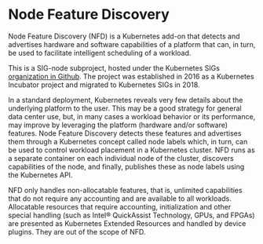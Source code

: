 # Node Feature Discovery

Node Feature Discovery (NFD) is a Kubernetes add-on that detects and
advertises hardware and software capabilities of a platform that can,
in turn, be used to facilitate intelligent scheduling of a workload.

This is a SIG-node subproject, hosted under the Kubernetes SIGs
[organization in Github][1]. The project was established in 2016 as a
Kubernetes Incubator project and migrated to Kubernetes SIGs in 2018.

In a standard deployment, Kubernetes reveals very few details about
the underlying platform to the user. This may be a good strategy for
general data center use, but, in many cases a workload behavior or its
performance, may improve by leveraging the platform (hardware and/or
software) features. Node Feature Discovery detects these features and
advertises them through a Kubernetes concept called node labels which,
in turn, can be used to control workload placement in a Kubernetes
cluster. NFD runs as a separate container on each individual node of
the cluster, discovers capabilities of the node, and finally,
publishes these as node labels using the Kubernetes API.

NFD only handles non-allocatable features, that is, unlimited
capabilities that do not require any accounting and are available to
all workloads. Allocatable resources that require accounting,
initialization and other special handling (such as Intel® QuickAssist
Technology, GPUs, and FPGAs) are presented as Kubernetes Extended
Resources and handled by device plugins. They are out of the scope of
NFD.

[1]: https://github.com/kubernetes-sigs/node-feature-discovery
